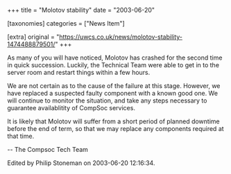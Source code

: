+++
title = "Molotov stability"
date = "2003-06-20"

[taxonomies]
categories = ["News Item"]

[extra]
original = "https://uwcs.co.uk/news/molotov-stability-1474488879501/"
+++

As many of you will have noticed, Molotov has crashed for the second time in quick succession. Luckily, the Technical Team were able to get in to the server room and restart things within a few hours.

We are not certain as to the cause of the failure at this stage. However, we have replaced a suspected faulty component with a known good one. We will continue to monitor the situation, and take any steps necessary to guarantee availablitity of CompSoc services.

It is likely that Molotov will suffer from a short period of planned downtime before the end of term, so that we may replace any components required at that time.

\-- The Compsoc Tech Team

Edited by Philip Stoneman on 2003-06-20 12:16:34.

